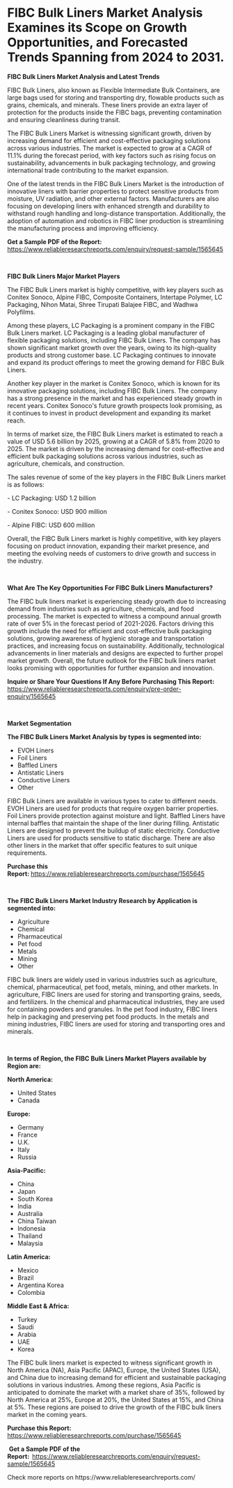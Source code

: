 <p><h1>FIBC Bulk Liners Market Analysis Examines its Scope on Growth Opportunities, and Forecasted Trends Spanning from 2024 to 2031.</h1></p><p><strong>FIBC Bulk Liners Market Analysis and Latest Trends</strong></p>
<p><p>FIBC Bulk Liners, also known as Flexible Intermediate Bulk Containers, are large bags used for storing and transporting dry, flowable products such as grains, chemicals, and minerals. These liners provide an extra layer of protection for the products inside the FIBC bags, preventing contamination and ensuring cleanliness during transit.</p><p>The FIBC Bulk Liners Market is witnessing significant growth, driven by increasing demand for efficient and cost-effective packaging solutions across various industries. The market is expected to grow at a CAGR of 11.1% during the forecast period, with key factors such as rising focus on sustainability, advancements in bulk packaging technology, and growing international trade contributing to the market expansion.</p><p>One of the latest trends in the FIBC Bulk Liners Market is the introduction of innovative liners with barrier properties to protect sensitive products from moisture, UV radiation, and other external factors. Manufacturers are also focusing on developing liners with enhanced strength and durability to withstand rough handling and long-distance transportation. Additionally, the adoption of automation and robotics in FIBC liner production is streamlining the manufacturing process and improving efficiency.</p></p>
<p><strong>Get a Sample PDF of the Report:&nbsp;</strong> <a href="https://www.reliableresearchreports.com/enquiry/request-sample/1565645">https://www.reliableresearchreports.com/enquiry/request-sample/1565645</a></p>
<p>&nbsp;</p>
<p><strong>FIBC Bulk Liners Major Market Players</strong></p>
<p><p>The FIBC Bulk Liners market is highly competitive, with key players such as Conitex Sonoco, Alpine FIBC, Composite Containers, Intertape Polymer, LC Packaging, Nihon Matai, Shree Tirupati Balajee FIBC, and Wadhwa Polyfilms.</p><p>Among these players, LC Packaging is a prominent company in the FIBC Bulk Liners market. LC Packaging is a leading global manufacturer of flexible packaging solutions, including FIBC Bulk Liners. The company has shown significant market growth over the years, owing to its high-quality products and strong customer base. LC Packaging continues to innovate and expand its product offerings to meet the growing demand for FIBC Bulk Liners.</p><p>Another key player in the market is Conitex Sonoco, which is known for its innovative packaging solutions, including FIBC Bulk Liners. The company has a strong presence in the market and has experienced steady growth in recent years. Conitex Sonoco's future growth prospects look promising, as it continues to invest in product development and expanding its market reach.</p><p>In terms of market size, the FIBC Bulk Liners market is estimated to reach a value of USD 5.6 billion by 2025, growing at a CAGR of 5.8% from 2020 to 2025. The market is driven by the increasing demand for cost-effective and efficient bulk packaging solutions across various industries, such as agriculture, chemicals, and construction.</p><p>The sales revenue of some of the key players in the FIBC Bulk Liners market is as follows:</p><p>- LC Packaging: USD 1.2 billion</p><p>- Conitex Sonoco: USD 900 million</p><p>- Alpine FIBC: USD 600 million</p><p>Overall, the FIBC Bulk Liners market is highly competitive, with key players focusing on product innovation, expanding their market presence, and meeting the evolving needs of customers to drive growth and success in the industry.</p></p>
<p>&nbsp;</p>
<p><strong>What Are The Key Opportunities For FIBC Bulk Liners Manufacturers?</strong></p>
<p><p>The FIBC bulk liners market is experiencing steady growth due to increasing demand from industries such as agriculture, chemicals, and food processing. The market is expected to witness a compound annual growth rate of over 5% in the forecast period of 2021-2026. Factors driving this growth include the need for efficient and cost-effective bulk packaging solutions, growing awareness of hygienic storage and transportation practices, and increasing focus on sustainability. Additionally, technological advancements in liner materials and designs are expected to further propel market growth. Overall, the future outlook for the FIBC bulk liners market looks promising with opportunities for further expansion and innovation.</p></p>
<p><strong>Inquire or Share Your Questions If Any Before Purchasing This Report:</strong> <a href="https://www.reliableresearchreports.com/enquiry/pre-order-enquiry/1565645">https://www.reliableresearchreports.com/enquiry/pre-order-enquiry/1565645</a></p>
<p>&nbsp;</p>
<p><strong>Market Segmentation</strong></p>
<p><strong>The FIBC Bulk Liners Market Analysis by types is segmented into:</strong></p>
<p><ul><li>EVOH Liners</li><li>Foil Liners</li><li>Baffled Liners</li><li>Antistatic Liners</li><li>Conductive Liners</li><li>Other</li></ul></p>
<p><p>FIBC Bulk Liners are available in various types to cater to different needs. EVOH Liners are used for products that require oxygen barrier properties. Foil Liners provide protection against moisture and light. Baffled Liners have internal baffles that maintain the shape of the liner during filling. Antistatic Liners are designed to prevent the buildup of static electricity. Conductive Liners are used for products sensitive to static discharge. There are also other liners in the market that offer specific features to suit unique requirements.</p></p>
<p><strong>Purchase this Report:&nbsp;</strong><a href="https://www.reliableresearchreports.com/purchase/1565645">https://www.reliableresearchreports.com/purchase/1565645</a></p>
<p>&nbsp;</p>
<p><strong>The FIBC Bulk Liners Market Industry Research by Application is segmented into:</strong></p>
<p><ul><li>Agriculture</li><li>Chemical</li><li>Pharmaceutical</li><li>Pet food</li><li>Metals</li><li>Mining</li><li>Other</li></ul></p>
<p><p>FIBC bulk liners are widely used in various industries such as agriculture, chemical, pharmaceutical, pet food, metals, mining, and other markets. In agriculture, FIBC liners are used for storing and transporting grains, seeds, and fertilizers. In the chemical and pharmaceutical industries, they are used for containing powders and granules. In the pet food industry, FIBC liners help in packaging and preserving pet food products. In the metals and mining industries, FIBC liners are used for storing and transporting ores and minerals.</p></p>
<p>&nbsp;</p>
<p><strong>In terms of Region, the FIBC Bulk Liners Market Players available by Region are:</strong></p>
<p>
    <p> <strong> North America: </strong>
        <ul>
            <li>United States</li>
            <li>Canada</li>
        </ul>
        </p> 
    <p> <strong> Europe: </strong>
        <ul>
            <li>Germany</li>
            <li>France</li>
            <li>U.K.</li>
            <li>Italy</li>
            <li>Russia</li>
        </ul>
        </p> 
    <p> <strong> Asia-Pacific: </strong>
        <ul>
            <li>China</li>
            <li>Japan</li>
            <li>South Korea</li>
            <li>India</li>
            <li>Australia</li>
            <li>China Taiwan</li>
            <li>Indonesia</li>
            <li>Thailand</li>
            <li>Malaysia</li>
        </ul>
        </p> 
    <p> <strong> Latin America: </strong>
        <ul>
            <li>Mexico</li>
            <li>Brazil</li>
            <li>Argentina Korea</li>
            <li>Colombia</li>
        </ul>
        </p> 
    <p> <strong> Middle East & Africa: </strong>
        <ul>
            <li>Turkey</li>
            <li>Saudi</li>
            <li>Arabia</li>
            <li>UAE</li>
            <li>Korea</li>
        </ul>
    </p>
    </p>
<p><p>The FIBC bulk liners market is expected to witness significant growth in North America (NA), Asia Pacific (APAC), Europe, the United States (USA), and China due to increasing demand for efficient and sustainable packaging solutions in various industries. Among these regions, Asia Pacific is anticipated to dominate the market with a market share of 35%, followed by North America at 25%, Europe at 20%, the United States at 15%, and China at 5%. These regions are poised to drive the growth of the FIBC bulk liners market in the coming years.</p></p>
<p><strong>Purchase this Report: </strong><a href="https://www.reliableresearchreports.com/purchase/1565645">https://www.reliableresearchreports.com/purchase/1565645</a></p>
<p>&nbsp;<strong>Get a Sample PDF of the Report:&nbsp;&nbsp;</strong><a href="https://www.reliableresearchreports.com/enquiry/request-sample/1565645">https://www.reliableresearchreports.com/enquiry/request-sample/1565645</a></p>
<p><strong></strong></p>
<p>Check more reports on https://www.reliableresearchreports.com/</p>
